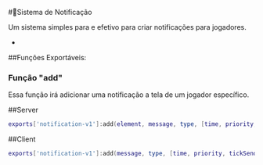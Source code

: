 #📧Sistema de Notificação

Um sistema simples para e efetivo para criar notificações para jogadores.

-

##Funções Exportáveis:

### Função "add"
Essa função irá adicionar uma notificação a tela de um jogador específico.

##Server
```lua
exports['notification-v1']:add(element, message, type, [time, priority, tickSended])
```
##Client
```lua
exports['notification-v1']:add(message, type, [time, priority, tickSended])
```
